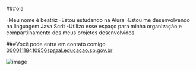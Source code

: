 ###olá

-Meu nome é beatriz
-Estou estudando na Alura
-Estou me desenvolvendo na linguagem Java Scrit
-Utilizo esse espaço para minha organização e compartilhamento dos meus projetos desenvolvidos

###Você pode entra em contato comigo  
00001118410956sp@al.educacao.sp.gov.br

![image](https://github.com/user-attachments/assets/eedcd038-12b9-4ead-8830-9b707024060d)
